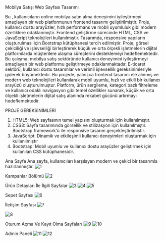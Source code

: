 Mobilya Satışı Web Sayfası Tasarımı

Bu , kullanıcıların online mobilya satın alma deneyimini iyileştirmeyi amaçlayan bir web platformunun frontend tasarımı geliştirilmiştir. Proje, kullanıcı dostu arayüzler, hızlı performans ve mobil uyumluluk gibi modern özelliklere odaklanmıştır. Frontend geliştirme sürecinde HTML, CSS ve JavaScript teknolojileri kullanılmıştır. Tasarımda, responsive yapıların oluşturulması için Bootstrap kütüphanesi tercih edilmiştir. Proje, görsel çekiciliği ve işlevselliği birleştirerek küçük ve orta ölçekli işletmelerin dijital platformlarda müşterilere ulaşma süreçlerini desteklemeyi hedeflemektedir.
Bu çalışma, mobilya satış sektöründe kullanıcı deneyimini iyileştirmeyi amaçlayan bir web platformu geliştirmeye odaklanmaktadır. E-ticaret sektörü, kullanıcı dostu tasarımlar ve verimli işlevsellik gereksinimleriyle giderek büyümektedir. Bu projede, yalnızca frontend tasarımı ele alınmış ve modern web teknolojileri kullanılarak mobil uyumlu, hızlı ve etkili bir kullanıcı arayüzü oluşturulmuştur. Platform, ürün sergileme, kategori bazlı filtreleme ve kullanıcı odaklı navigasyon gibi temel özellikler sunarak, küçük ve orta ölçekli işletmelerin dijital satış alanında rekabet gücünü artırmayı hedeflemektedir.

PROJE GEREKSİNİMLERİ
1)	HTML5: Web sayfasının temel yapısını oluşturmak için kullanılmıştır.
2)	CSS3: Sayfa tasarımında görsellik ve stilizasyon için kullanılmıştır. Bootstrap framework'ü ile responsive tasarım gerçekleştirilmiştir. 
3)	JavaScript: Dinamik ve etkileşimli kullanıcı deneyimleri oluşturmak için kullanılmıştır
4)	Bootstrap: Mobil uyumlu ve kullanıcı dostu arayüzler geliştirmek için kullanılan CSS kütüphanesidir.

Ana Sayfa
Ana sayfa, kullanıcıları karşılayan modern ve çekici bir tasarımla hazırlanmıştır.
![1](https://github.com/user-attachments/assets/16963bb3-ab9c-47c1-a226-1c4f9128f3a8)

Kampanlar Bölümü
![2](https://github.com/user-attachments/assets/efa27d79-861b-4ece-80be-17d49b0ed546)

Ürün Detayları İle İlgili Sayfalar
![3](https://github.com/user-attachments/assets/000ec8cc-c5d4-4e60-ac9e-b76b849122f0)
![4](https://github.com/user-attachments/assets/69fbbefc-70e4-47c8-aaa7-e9c9c1063dc6)
![5](https://github.com/user-attachments/assets/ad6b0c52-1613-46b7-a2ea-11f352061bb5)

Sepet Sayfası
![6](https://github.com/user-attachments/assets/82134c7c-e248-4669-9978-c95a27a89255)

İletişim Sayfası
![7](https://github.com/user-attachments/assets/ecc9e085-0ddc-4b8e-8f09-97bd4a5203c4)

![8](https://github.com/user-attachments/assets/5e0d67c4-bbdd-4238-8497-d1f508c89385)

Oturum Açma Ve Kayıt Olma Sayfaları
![9](https://github.com/user-attachments/assets/192d9629-48a0-4472-8190-fc54c29f9e0a)
![10](https://github.com/user-attachments/assets/1d2a15cc-6b74-41e0-bfd2-4e71dde912eb)

Admin Paneli
![11](https://github.com/user-attachments/assets/059d84f2-128c-4cb6-b16b-2730dd697c4d)
![12](https://github.com/user-attachments/assets/d91b8d90-85ac-43b9-98fd-ec5292ccaa92)



